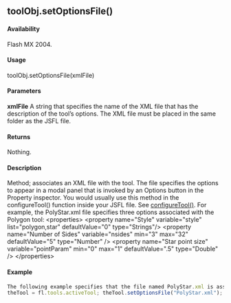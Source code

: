 ## toolObj.setOptionsFile()

#### Availability

Flash MX 2004.

#### Usage

toolObj.setOptionsFile(xmlFile)

#### Parameters

**xmlFile** A string that specifies the name of the XML file that has the description of the tool’s options. The XML file must be placed in the same folder as the JSFL file.

#### Returns

Nothing.

#### Description

Method; associates an XML file with the tool. The file specifies the options to appear in a modal panel that is invoked by an Options button in the Property inspector. You would usually use this method in the configureTool() function inside your JSFL file. See [configureTool()](../Top-Level_Functions_and_Methods/configureTool.md).
For example, the PolyStar.xml file specifies three options associated with the Polygon tool:
\<properties\>
\<property name="Style" variable="style" list="polygon,star" defaultValue="0" type="Strings"/\>
\<property name="Number of Sides" variable="nsides"
min="3" max="32"
defaultValue="5" type="Number" /\>
\<property name="Star point size" variable="pointParam" min="0"
max="1" defaultValue=".5" type="Double" /\>
\</properties\>

#### Example

```javascript
The following example specifies that the file named PolyStar.xml is associated with the currently active tool. This code is taken from the sample PolyStar.jsfl file (see ["Sample PolyStar tool" on page 17](#_bookmark10)):
theTool = fl.tools.activeTool; theTool.setOptionsFile("PolyStar.xml");

```